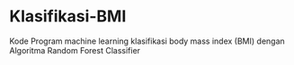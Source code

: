 # Klasifikasi-BMI
Kode Program machine learning klasifikasi body mass index (BMI) dengan Algoritma Random Forest Classifier
